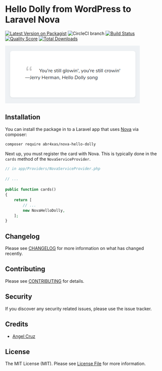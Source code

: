 

# Hello Dolly from WordPress to Laravel Nova

[![Latest Version on Packagist](https://img.shields.io/packagist/v/abr4xas/nova-hello-dolly.svg?style=flat-square)](https://packagist.org/packages/abr4xas/nova-hello-dolly)
![CircleCI branch](https://img.shields.io/circleci/project/github/abr4xas/nova-hello-dolly/master.svg?style=flat-square)
[![Build Status](https://img.shields.io/travis/abr4xas/nova-hello-dolly/master.svg?style=flat-square)](https://travis-ci.org/abr4xas/nova-hello-dolly)
[![Quality Score](https://img.shields.io/scrutinizer/g/abr4xas/nova-hello-dolly.svg?style=flat-square)](https://scrutinizer-ci.com/g/abr4xas/nova-hello-dolly)
[![Total Downloads](https://img.shields.io/packagist/dt/abr4xas/nova-hello-dolly.svg?style=flat-square)](https://packagist.org/packages/abr4xas/nova-hello-dolly)



![](nova-hello-dolly.png)

## Installation

You can install the package in to a Laravel app that uses [Nova](https://nova.laravel.com) via composer:

```bash
composer require abr4xas/nova-hello-dolly
```

Next up, you must register the card with Nova. This is typically done in the `cards` method of the `NovaServiceProvider`.

```php
// in app/Providers/NovaServiceProvider.php

// ...

public function cards()
{
    return [
        // ...
        new NovaHelloDolly,
    ];
}
```

## Changelog

Please see [CHANGELOG](CHANGELOG.md) for more information on what has changed recently.

## Contributing

Please see [CONTRIBUTING](CONTRIBUTING.md) for details.

## Security

If you discover any security related issues, please use the issue tracker.

## Credits

- [Angel Cruz](https://github.com/abr4xas)

## License

The MIT License (MIT). Please see [License File](LICENSE.md) for more information.